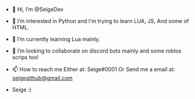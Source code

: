 - 👋 Hi, I’m @SeigeDev
- 👀 I’m interested in Python and I'm trying to learn LUA, JS, And some of HTML.
- 🌱 I’m currently learning Lua mainly.
- 💞️ I’m looking to collaborate on discord bots mainly and some roblox scrips too!
- 📫 How to reach me Either at: Seige#0001 Or Send me a email at: seigegithub@gmail.com

- Seige :)
